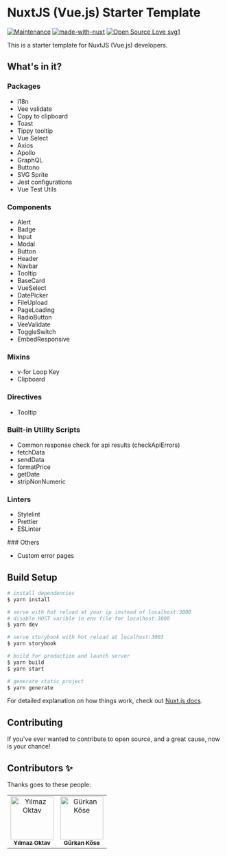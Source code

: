 # NuxtJS (Vue.js) Starter Template

[![Maintenance](https://img.shields.io/badge/Maintained%3F-yes-green.svg)](https://GitHub.com/Naereen/StrapDown.js/graphs/commit-activity)
[![made-with-nuxt](https://img.shields.io/badge/Made%20with-nuxt-00c58e.svg)](https://nuxtjs.org)
[![Open Source Love svg1](https://badges.frapsoft.com/os/v1/open-source.svg?v=103)](https://github.com/ellerbrock/open-source-badges/)

This is a starter template for NuxtJS (Vue.js) developers.

## What's in it?

### Packages
- i18n
- Vee validate
- Copy to clipboard
- Toast
- Tippy tooltip
- Vue Select
- Axios
- Apollo
- GraphQL
- Buttono
- SVG Sprite
- Jest configurations
- Vue Test Utils

### Components
- Alert
- Badge
- Input
- Modal
- Button
- Header
- Navbar
- Tooltip
- BaseCard
- VueSelect
- DatePicker
- FileUpload
- PageLoading
- RadioButton
- VeeValidate
- ToggleSwitch
- EmbedResponsive

### Mixins
- v-for Loop Key
- Clipboard

### Directives
- Tooltip

### Built-in Utility Scripts
- Common response check for api results (checkApiErrors)
- fetchData
- sendData
- formatPrice
- getDate
- stripNonNumeric

### Linters
- Stylelint
- Prettier
- ESLinter

### Others
- Custom error pages

## Build Setup

```bash
# install dependencies
$ yarn install

# serve with hot reload at your ip instead of localhost:3000
# disable HOST varible in env file for localhost:3000
$ yarn dev

# serve storybook with hot reload at localhost:3003
$ yarn storybook

# build for production and launch server
$ yarn build
$ yarn start

# generate static project
$ yarn generate
```

For detailed explanation on how things work, check out [Nuxt.js docs](https://nuxtjs.org).


## Contributing
If you've ever wanted to contribute to open source, and a great cause, now is your chance!

## Contributors ✨

Thanks goes to these people:

<!-- ALL-CONTRIBUTORS-LIST:START -->
<table>
  <tr>
    <td align="center">
      <a href="https://github.com/yoktav">
        <img src="https://avatars.githubusercontent.com/u/44588992?v=3?s=100" width="100px;" alt="Yılmaz Oktav" /><br />
        <sub><b>Yılmaz Oktav</b></sub>
      </a>
    </td>
    <td align="center">
      <a href="https://github.com/SisyphosGK">
        <img src="https://avatars.githubusercontent.com/u/32563894?v=3?s=100" width="100px;" alt="Gürkan Köse" /><br />
        <sub><b>Gürkan Köse</b></sub>
      </a>
    </td>
  </tr>
</table>

<!-- ALL-CONTRIBUTORS-LIST:END -->
